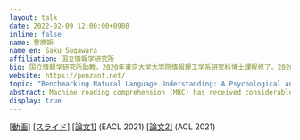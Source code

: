 ```yaml
---
layout: talk
date: 2022-02-09 12:00:00+0900
inline: false
name: 菅原朔
name_en: Saku Sugawara
affiliation: 国立情報学研究所
bio: 国立情報学研究所助教。2020年東京大学大学院情報理工学系研究科博士課程修了。2020年より現職。
website: https://penzant.net/
topic: "Benchmarking Natural Language Understanding: A Psychological and Philosophical Perspective?"
abstract: Machine reading comprehension (MRC) has received considerable attention as a benchmark for natural language understanding. However, the conventional task design of MRC lacks explainability beyond the model interpretation, i.e., reading comprehension by a model cannot be explained in human terms. To this end, this talk provides a theoretical basis for the design of MRC datasets based on psychology as well as psychometrics, and summarizes it in terms of the prerequisites for benchmarking MRC. The talk may also include our recent (a little bit philosophical) discussion on language understanding and its evaluation.
display: true
---
```


[[動画]](https://youtu.be/1IDhsDdnHsY) [[スライド]](https://penzant.net/files/nlp_colloquium_20220209_sugawara.pdf) [[論文1]](https://arxiv.org/abs/2004.01912) (EACL 2021) [[論文2]](https://arxiv.org/abs/2106.00794) (ACL 2021)
